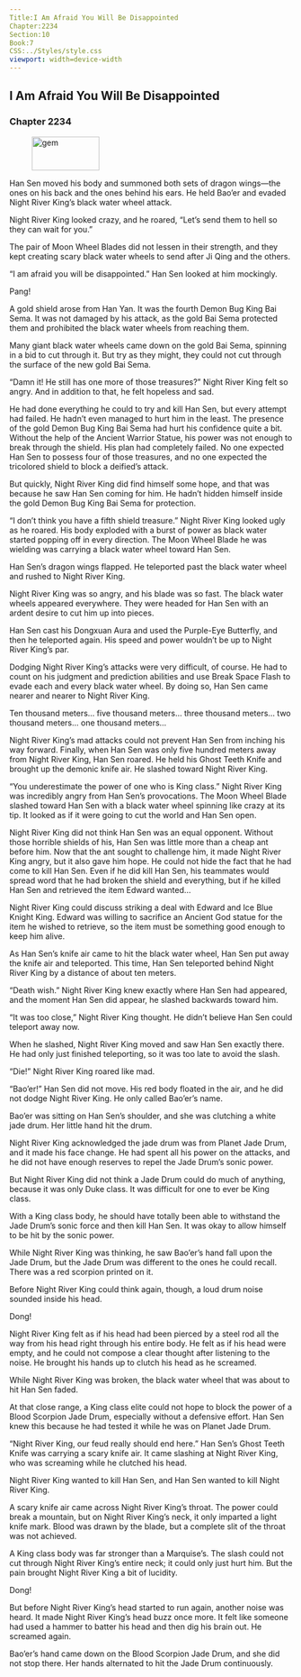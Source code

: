 ```yaml
---
Title:I Am Afraid You Will Be Disappointed 
Chapter:2234 
Section:10 
Book:7 
CSS:../Styles/style.css 
viewport: width=device-width
---
```

  
## I Am Afraid You Will Be Disappointed
### Chapter 2234
  
<figure>
	<img src="../Images/gem.gif" alt="gem" id="gem" width="120" height="60" />
</figure>
  

  
Han Sen moved his body and summoned both sets of dragon wings—the ones on his back and the ones behind his ears. He held Bao’er and evaded Night River King’s black water wheel attack.

Night River King looked crazy, and he roared, “Let’s send them to hell so they can wait for you.”

The pair of Moon Wheel Blades did not lessen in their strength, and they kept creating scary black water wheels to send after Ji Qing and the others.

“I am afraid you will be disappointed.” Han Sen looked at him mockingly.

Pang!

A gold shield arose from Han Yan. It was the fourth Demon Bug King Bai Sema. It was not damaged by his attack, as the gold Bai Sema protected them and prohibited the black water wheels from reaching them.

Many giant black water wheels came down on the gold Bai Sema, spinning in a bid to cut through it. But try as they might, they could not cut through the surface of the new gold Bai Sema.

“Damn it! He still has one more of those treasures?” Night River King felt so angry. And in addition to that, he felt hopeless and sad.

He had done everything he could to try and kill Han Sen, but every attempt had failed. He hadn’t even managed to hurt him in the least. The presence of the gold Demon Bug King Bai Sema had hurt his confidence quite a bit. Without the help of the Ancient Warrior Statue, his power was not enough to break through the shield. His plan had completely failed. No one expected Han Sen to possess four of those treasures, and no one expected the tricolored shield to block a deified’s attack.

But quickly, Night River King did find himself some hope, and that was because he saw Han Sen coming for him. He hadn’t hidden himself inside the gold Demon Bug King Bai Sema for protection.

“I don’t think you have a fifth shield treasure.” Night River King looked ugly as he roared. His body exploded with a burst of power as black water started popping off in every direction. The Moon Wheel Blade he was wielding was carrying a black water wheel toward Han Sen.

Han Sen’s dragon wings flapped. He teleported past the black water wheel and rushed to Night River King.

Night River King was so angry, and his blade was so fast. The black water wheels appeared everywhere. They were headed for Han Sen with an ardent desire to cut him up into pieces.

Han Sen cast his Dongxuan Aura and used the Purple-Eye Butterfly, and then he teleported again. His speed and power wouldn’t be up to Night River King’s par.

Dodging Night River King’s attacks were very difficult, of course. He had to count on his judgment and prediction abilities and use Break Space Flash to evade each and every black water wheel. By doing so, Han Sen came nearer and nearer to Night River King.

Ten thousand meters… five thousand meters… three thousand meters… two thousand meters… one thousand meters…

Night River King’s mad attacks could not prevent Han Sen from inching his way forward. Finally, when Han Sen was only five hundred meters away from Night River King, Han Sen roared. He held his Ghost Teeth Knife and brought up the demonic knife air. He slashed toward Night River King.

“You underestimate the power of one who is King class.” Night River King was incredibly angry from Han Sen’s provocations. The Moon Wheel Blade slashed toward Han Sen with a black water wheel spinning like crazy at its tip. It looked as if it were going to cut the world and Han Sen open.

Night River King did not think Han Sen was an equal opponent. Without those horrible shields of his, Han Sen was little more than a cheap ant before him. Now that the ant sought to challenge him, it made Night River King angry, but it also gave him hope. He could not hide the fact that he had come to kill Han Sen. Even if he did kill Han Sen, his teammates would spread word that he had broken the shield and everything, but if he killed Han Sen and retrieved the item Edward wanted…

Night River King could discuss striking a deal with Edward and Ice Blue Knight King. Edward was willing to sacrifice an Ancient God statue for the item he wished to retrieve, so the item must be something good enough to keep him alive.

As Han Sen’s knife air came to hit the black water wheel, Han Sen put away the knife air and teleported. This time, Han Sen teleported behind Night River King by a distance of about ten meters.

“Death wish.” Night River King knew exactly where Han Sen had appeared, and the moment Han Sen did appear, he slashed backwards toward him.

“It was too close,” Night River King thought. He didn’t believe Han Sen could teleport away now.

When he slashed, Night River King moved and saw Han Sen exactly there. He had only just finished teleporting, so it was too late to avoid the slash.

“Die!” Night River King roared like mad.

“Bao’er!” Han Sen did not move. His red body floated in the air, and he did not dodge Night River King. He only called Bao’er’s name.

Bao’er was sitting on Han Sen’s shoulder, and she was clutching a white jade drum. Her little hand hit the drum.

Night River King acknowledged the jade drum was from Planet Jade Drum, and it made his face change. He had spent all his power on the attacks, and he did not have enough reserves to repel the Jade Drum’s sonic power.

But Night River King did not think a Jade Drum could do much of anything, because it was only Duke class. It was difficult for one to ever be King class.

With a King class body, he should have totally been able to withstand the Jade Drum’s sonic force and then kill Han Sen. It was okay to allow himself to be hit by the sonic power.

While Night River King was thinking, he saw Bao’er’s hand fall upon the Jade Drum, but the Jade Drum was different to the ones he could recall. There was a red scorpion printed on it.

Before Night River King could think again, though, a loud drum noise sounded inside his head.

Dong!

Night River King felt as if his head had been pierced by a steel rod all the way from his head right through his entire body. He felt as if his head were empty, and he could not compose a clear thought after listening to the noise. He brought his hands up to clutch his head as he screamed.

While Night River King was broken, the black water wheel that was about to hit Han Sen faded.

At that close range, a King class elite could not hope to block the power of a Blood Scorpion Jade Drum, especially without a defensive effort. Han Sen knew this because he had tested it while he was on Planet Jade Drum.

“Night River King, our feud really should end here.” Han Sen’s Ghost Teeth Knife was carrying a scary knife air. It came slashing at Night River King, who was screaming while he clutched his head.

Night River King wanted to kill Han Sen, and Han Sen wanted to kill Night River King.

A scary knife air came across Night River King’s throat. The power could break a mountain, but on Night River King’s neck, it only imparted a light knife mark. Blood was drawn by the blade, but a complete slit of the throat was not achieved.

A King class body was far stronger than a Marquise’s. The slash could not cut through Night River King’s entire neck; it could only just hurt him. But the pain brought Night River King a bit of lucidity.

Dong!

But before Night River King’s head started to run again, another noise was heard. It made Night River King’s head buzz once more. It felt like someone had used a hammer to batter his head and then dig his brain out. He screamed again.

Bao’er’s hand came down on the Blood Scorpion Jade Drum, and she did not stop there. Her hands alternated to hit the Jade Drum continuously.